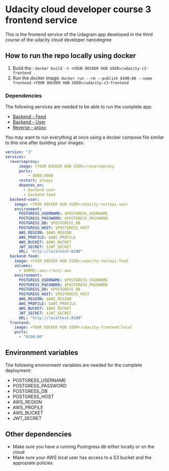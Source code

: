 # Udacity cloud developer course 3 frontend service
This is the frontend service of the Udagram app developed in the third course of the udacity cloud developer nanodegree

## How to run the repo locally using docker
1. Build the : `docker build -t <YOUR DOCKER HUB USER>/udacity-c3-frontend .`
2. Run the docker image: `docker run --rm --publish 8100:80 --name frontend <YOUR DOCKER HUB USER>/udacity-c3-frontend`

### Dependencies
The following services are needed to be able to run the complete app:
- [Backend - Feed](https://github.com/David2913/udacity-c3-restapi-feed)
- [Backend - User](https://github.com/David2913/udacity-c3-restapi-user)
- [Reverse - proxy](https://github.com/David2913/udacity-reverseproxy)

You may want to run everything at once using a docker compose file similar to this one after building your images:
```yaml
version: "3"
services:
  reverseproxy:
      image: <YOUR DOCKER HUB USER>/reverseproxy
      ports:
          - 8080:8080
      restart: always
      depends_on:
        - backend-user
        - backend-feed     
  backend-user:
    image: <YOUR DOCKER HUB USER>/udacity-restapi-user
    environment:
      POSTGRESS_USERNAME: $POSTGRESS_USERNAME
      POSTGRESS_PASSWORD: $POSTGRESS_PASSWORD 
      POSTGRESS_DB: $POSTGRESS_DB 
      POSTGRESS_HOST: $POSTGRESS_HOST 
      AWS_REGION: $AWS_REGION 
      AWS_PROFILE: $AWS_PROFILE 
      AWS_BUCKET: $AWS_BUCKET
      JWT_SECRET: $JWT_SECRET
      URL: "http://localhost:8100"
  backend-feed:
    image: <YOUR DOCKER HUB USER>/udacity-restapi-feed
    volumes:
      - $HOME/.aws:/root/.aws
    environment:
      POSTGRESS_USERNAME: $POSTGRESS_USERNAME
      POSTGRESS_PASSWORD: $POSTGRESS_PASSWORD 
      POSTGRESS_DB: $POSTGRESS_DB 
      POSTGRESS_HOST: $POSTGRESS_HOST 
      AWS_REGION: $AWS_REGION 
      AWS_PROFILE: $AWS_PROFILE 
      AWS_BUCKET: $AWS_BUCKET
      JWT_SECRET: $JWT_SECRET
      URL: "http://localhost:8100"
  frontend:
    image: <YOUR DOCKER HUB USER>/udacity-frontend:local
    ports:
      - "8100:80"

```

## Environment variables
The following environment variables are needed for the complete deployment:
- POSTGRESS_USERNAME
- POSTGRESS_PASSWORD
- POSTGRESS_DB
- POSTGRESS_HOST
- AWS_REGION
- AWS_PROFILE
- AWS_BUCKET
- JWT_SECRET

## Other dependencies
- Make sure you have a running Postrgress db either locally or on the cloud
- Make sure your AWS local user has access to a S3 bucket and the appropiate policies

